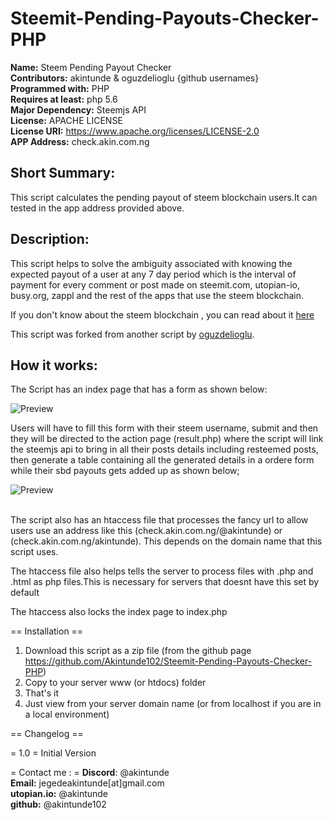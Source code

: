 # Steemit-Pending-Payouts-Checker-PHP

**Name:** Steem Pending Payout Checker <br/>
**Contributors:** akintunde & oguzdelioglu {github usernames}<br/>
**Programmed with:** PHP<br/>
**Requires at least:** php 5.6 <br/>
**Major Dependency:** Steemjs API<br/>
**License:** APACHE LICENSE <br/>
**License URI:** https://www.apache.org/licenses/LICENSE-2.0 <br/>
**APP Address:** check.akin.com.ng <br/>

## Short Summary:
This script calculates the pending payout of steem blockchain users.It can tested in the app address provided above.

## Description:
This script helps to solve the ambiguity associated with knowing the expected payout of a user at any 7 day period which is the interval of payment for every comment or post made on steemit.com, utopian-io, busy.org, zappl and the rest of the apps that use the steem blockchain.<br/>

If you don't know about the steem blockchain , you can read about it [here](https://steem.io/)<br/>

This script was forked from another script by [oguzdelioglu](https://github.com/oguzdelioglu/). <br/>

## How it works:
The Script has an index page that has a form as shown below:

![Preview](https://check.akin.com.ng/a.png)

Users will have to fill this form with their steem username, submit and then they will be directed to the action page (result.php) where the script will link the steemjs api to bring in all their posts details including resteemed posts, then generate a table containing all  the generated details in a ordere form while their sbd payouts gets added up as shown below;

![Preview](http://check.akin.com.ng/b.png)

<br/>The script also  has an htaccess file that processes the fancy url to allow users use an address like this (check.akin.com.ng/@akintunde) or (check.akin.com.ng/akintunde). This depends on the domain name that this script uses.<br/>

The htaccess file also helps tells the server to process files with .php and .html as php files.This is necessary for servers that doesnt have this set by default<br/>

The htaccess also locks the index page to index.php<br/>





== Installation ==

1. Download this script as a zip file (from the github page https://github.com/Akintunde102/Steemit-Pending-Payouts-Checker-PHP)
2. Copy to your server  www (or htdocs) folder
3. That's it 
4. Just view from your server domain name (or from localhost if you are in a local environment)


== Changelog ==

= 1.0 =
Initial Version

= Contact me : =
**Discord**: @akintunde <br/>
**Email:** jegedeakintunde[at]gmail.com<br/>
**utopian.io:** @akintunde <br/>
**github:** @akintunde102<br/>


 

